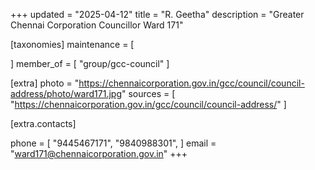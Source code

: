+++
updated = "2025-04-12"
title = "R. Geetha"
description = "Greater Chennai Corporation Councillor Ward 171"

[taxonomies]
maintenance = [

]
member_of = [
    "group/gcc-council"
]

[extra]
photo = "https://chennaicorporation.gov.in/gcc/council/council-address/photo/ward171.jpg"
sources = [
    "https://chennaicorporation.gov.in/gcc/council/council-address/"
]

[extra.contacts]

phone = [
    "9445467171",
    "9840988301",
    ]
email = "ward171@chennaicorporation.gov.in"
+++